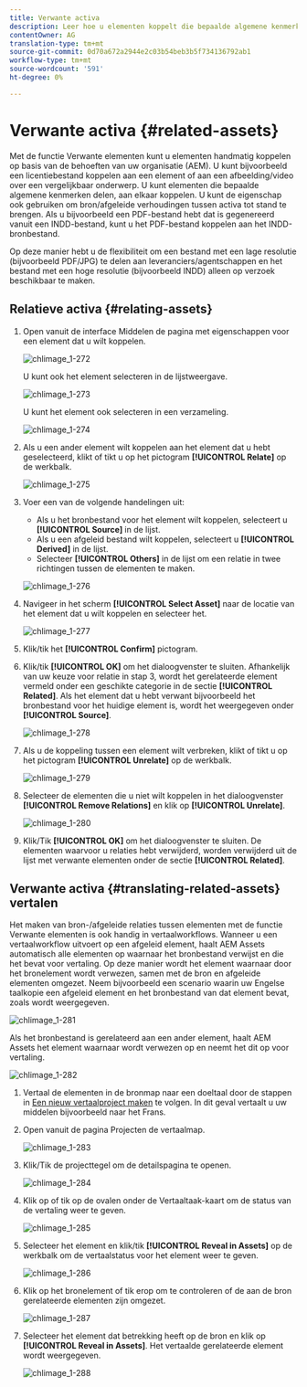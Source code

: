 ```yaml
---
title: Verwante activa
description: Leer hoe u elementen koppelt die bepaalde algemene kenmerken delen. U kunt de eigenschap ook gebruiken om bron/afgeleide verhoudingen tussen activa tot stand te brengen.
contentOwner: AG
translation-type: tm+mt
source-git-commit: 0d70a672a2944e2c03b54beb3b5f734136792ab1
workflow-type: tm+mt
source-wordcount: '591'
ht-degree: 0%

---
```



# Verwante activa {#related-assets}

Met de functie Verwante elementen kunt u elementen handmatig koppelen op basis van de behoeften van uw organisatie (AEM). U kunt bijvoorbeeld een licentiebestand koppelen aan een element of aan een afbeelding/video over een vergelijkbaar onderwerp. U kunt elementen die bepaalde algemene kenmerken delen, aan elkaar koppelen. U kunt de eigenschap ook gebruiken om bron/afgeleide verhoudingen tussen activa tot stand te brengen. Als u bijvoorbeeld een PDF-bestand hebt dat is gegenereerd vanuit een INDD-bestand, kunt u het PDF-bestand koppelen aan het INDD-bronbestand.

Op deze manier hebt u de flexibiliteit om een bestand met een lage resolutie (bijvoorbeeld PDF/JPG) te delen aan leveranciers/agentschappen en het bestand met een hoge resolutie (bijvoorbeeld INDD) alleen op verzoek beschikbaar te maken.

## Relatieve activa {#relating-assets}

1. Open vanuit de interface Middelen de pagina met eigenschappen voor een element dat u wilt koppelen.

   ![chlimage_1-272](assets/chlimage_1-272.png)

   U kunt ook het element selecteren in de lijstweergave.

   ![chlimage_1-273](assets/chlimage_1-273.png)

   U kunt het element ook selecteren in een verzameling.

   ![chlimage_1-274](assets/chlimage_1-274.png)

1. Als u een ander element wilt koppelen aan het element dat u hebt geselecteerd, klikt of tikt u op het pictogram **[!UICONTROL Relate]** op de werkbalk.

   ![chlimage_1-275](assets/chlimage_1-275.png)

1. Voer een van de volgende handelingen uit:

   * Als u het bronbestand voor het element wilt koppelen, selecteert u **[!UICONTROL Source]** in de lijst.
   * Als u een afgeleid bestand wilt koppelen, selecteert u **[!UICONTROL Derived]** in de lijst.
   * Selecteer **[!UICONTROL Others]** in de lijst om een relatie in twee richtingen tussen de elementen te maken.

   ![chlimage_1-276](assets/chlimage_1-276.png)

1. Navigeer in het scherm **[!UICONTROL Select Asset]** naar de locatie van het element dat u wilt koppelen en selecteer het.

   ![chlimage_1-277](assets/chlimage_1-277.png)

1. Klik/tik het **[!UICONTROL Confirm]** pictogram.
1. Klik/tik **[!UICONTROL OK]** om het dialoogvenster te sluiten. Afhankelijk van uw keuze voor relatie in stap 3, wordt het gerelateerde element vermeld onder een geschikte categorie in de sectie **[!UICONTROL Related]**. Als het element dat u hebt verwant bijvoorbeeld het bronbestand voor het huidige element is, wordt het weergegeven onder **[!UICONTROL Source]**.

   ![chlimage_1-278](assets/chlimage_1-278.png)

1. Als u de koppeling tussen een element wilt verbreken, klikt of tikt u op het pictogram **[!UICONTROL Unrelate]** op de werkbalk.

   ![chlimage_1-279](assets/chlimage_1-279.png)

1. Selecteer de elementen die u niet wilt koppelen in het dialoogvenster **[!UICONTROL Remove Relations]** en klik op **[!UICONTROL Unrelate]**.

   ![chlimage_1-280](assets/chlimage_1-280.png)

1. Klik/Tik **[!UICONTROL OK]** om het dialoogvenster te sluiten. De elementen waarvoor u relaties hebt verwijderd, worden verwijderd uit de lijst met verwante elementen onder de sectie **[!UICONTROL Related]**.

## Verwante activa {#translating-related-assets} vertalen

Het maken van bron-/afgeleide relaties tussen elementen met de functie Verwante elementen is ook handig in vertaalworkflows. Wanneer u een vertaalworkflow uitvoert op een afgeleid element, haalt AEM Assets automatisch alle elementen op waarnaar het bronbestand verwijst en die het bevat voor vertaling. Op deze manier wordt het element waarnaar door het bronelement wordt verwezen, samen met de bron en afgeleide elementen omgezet. Neem bijvoorbeeld een scenario waarin uw Engelse taalkopie een afgeleid element en het bronbestand van dat element bevat, zoals wordt weergegeven.

![chlimage_1-281](assets/chlimage_1-281.png)

Als het bronbestand is gerelateerd aan een ander element, haalt AEM Assets het element waarnaar wordt verwezen op en neemt het dit op voor vertaling.

![chlimage_1-282](assets/chlimage_1-282.png)

1. Vertaal de elementen in de bronmap naar een doeltaal door de stappen in [Een nieuw vertaalproject maken](translation-projects.md#create-a-new-translation-project) te volgen. In dit geval vertaalt u uw middelen bijvoorbeeld naar het Frans.
1. Open vanuit de pagina Projecten de vertaalmap.

   ![chlimage_1-283](assets/chlimage_1-283.png)

1. Klik/Tik de projecttegel om de detailspagina te openen.

   ![chlimage_1-284](assets/chlimage_1-284.png)

1. Klik op of tik op de ovalen onder de Vertaaltaak-kaart om de status van de vertaling weer te geven.

   ![chlimage_1-285](assets/chlimage_1-285.png)

1. Selecteer het element en klik/tik **[!UICONTROL Reveal in Assets]** op de werkbalk om de vertaalstatus voor het element weer te geven.

   ![chlimage_1-286](assets/chlimage_1-286.png)

1. Klik op het bronelement of tik erop om te controleren of de aan de bron gerelateerde elementen zijn omgezet.

   ![chlimage_1-287](assets/chlimage_1-287.png)

1. Selecteer het element dat betrekking heeft op de bron en klik op **[!UICONTROL Reveal in Assets]**. Het vertaalde gerelateerde element wordt weergegeven.

   ![chlimage_1-288](assets/chlimage_1-288.png)
